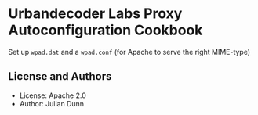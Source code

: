 Urbandecoder Labs Proxy Autoconfiguration Cookbook
==================================================

Set up `wpad.dat` and a `wpad.conf` (for Apache to serve the right
MIME-type)

License and Authors
-------------------

* License: Apache 2.0
* Author: Julian Dunn
